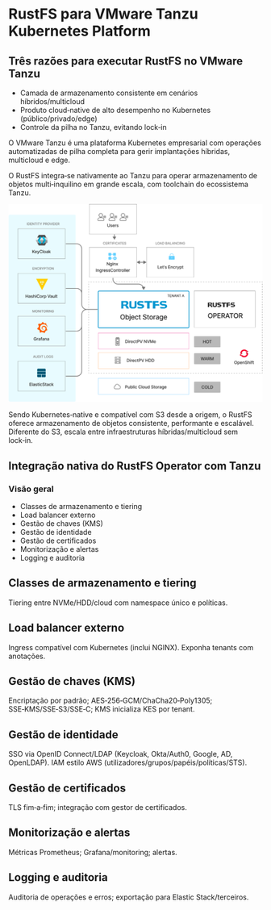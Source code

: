 # RustFS para VMware Tanzu Kubernetes Platform

## Três razões para executar RustFS no VMware Tanzu

- Camada de armazenamento consistente em cenários híbridos/multicloud
- Produto cloud‑native de alto desempenho no Kubernetes (público/privado/edge)
- Controle da pilha no Tanzu, evitando lock‑in

O VMware Tanzu é uma plataforma Kubernetes empresarial com operações automatizadas de pilha completa para gerir implantações híbridas, multicloud e edge.

O RustFS integra‑se nativamente ao Tanzu para operar armazenamento de objetos multi‑inquilino em grande escala, com toolchain do ecossistema Tanzu.

![Arquitetura RustFS](images/sec1-1.png)

Sendo Kubernetes‑native e compatível com S3 desde a origem, o RustFS oferece armazenamento de objetos consistente, performante e escalável. Diferente do S3, escala entre infraestruturas híbridas/multicloud sem lock‑in.

## Integração nativa do RustFS Operator com Tanzu

### Visão geral

- Classes de armazenamento e tiering
- Load balancer externo
- Gestão de chaves (KMS)
- Gestão de identidade
- Gestão de certificados
- Monitorização e alertas
- Logging e auditoria

## Classes de armazenamento e tiering

Tiering entre NVMe/HDD/cloud com namespace único e políticas.

## Load balancer externo

Ingress compatível com Kubernetes (inclui NGINX). Exponha tenants com anotações.

## Gestão de chaves (KMS)

Encriptação por padrão; AES‑256‑GCM/ChaCha20‑Poly1305; SSE‑KMS/SSE‑S3/SSE‑C; KMS inicializa KES por tenant.

## Gestão de identidade

SSO via OpenID Connect/LDAP (Keycloak, Okta/Auth0, Google, AD, OpenLDAP). IAM estilo AWS (utilizadores/grupos/papéis/políticas/STS).

## Gestão de certificados

TLS fim‑a‑fim; integração com gestor de certificados.

## Monitorização e alertas

Métricas Prometheus; Grafana/monitoring; alertas.

## Logging e auditoria

Auditoria de operações e erros; exportação para Elastic Stack/terceiros.
